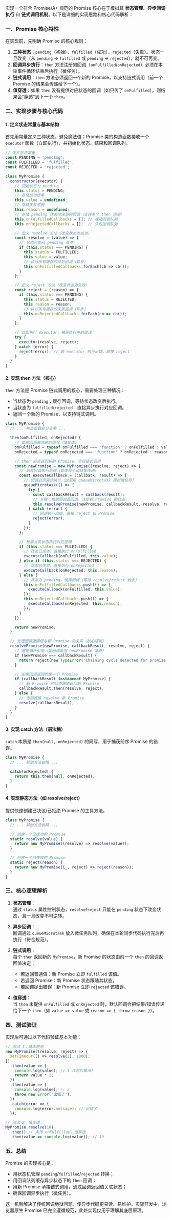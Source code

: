 实现一个符合 Promise/A+ 规范的 Promise 核心在于模拟其 **状态管理**、**异步回调执行** 和 **链式调用机制**。以下是详细的实现思路和核心代码解析：


### **一、Promise 核心特性**
在实现前，先明确 Promise 的核心规则：
1. **三种状态**：`pending`（初始）、`fulfilled`（成功）、`rejected`（失败）。状态一旦改变（从 `pending` → `fulfilled` 或 `pending` → `rejected`），就不可再变。
2. **回调异步执行**：`then` 方法注册的回调（`onFulfilled`/`onRejected`）必须在本轮事件循环结束后执行（微任务）。
3. **链式调用**：`then` 方法必须返回一个新的 Promise，以支持链式调用（前一个 Promise 的结果会传递给下一个）。
4. **值穿透**：如果 `then` 没有提供对应状态的回调（如只传了 `onFulfilled`），则结果会“穿透”到下一个 `then`。


### **二、实现步骤与核心代码**
#### **1. 定义状态常量与基本结构**
首先用常量定义三种状态，避免魔法值；Promise 类的构造函数接收一个 `executor` 函数（立即执行），并初始化状态、结果和回调队列。

```javascript
// 定义状态常量
const PENDING = 'pending';
const FULFILLED = 'fulfilled';
const REJECTED = 'rejected';

class MyPromise {
  constructor(executor) {
    // 初始状态为 pending
    this.status = PENDING;
    // 存储成功结果
    this.value = undefined;
    // 存储失败原因
    this.reason = undefined;
    // 存储 pending 状态时注册的回调（支持多个 then 调用）
    this.onFulfilledCallbacks = []; // 成功回调队列
    this.onRejectedCallbacks = [];  // 失败回调队列

    // 定义 resolve 方法（改变状态为成功）
    const resolve = (value) => {
      // 状态只能从 pending 改变
      if (this.status === PENDING) {
        this.status = FULFILLED;
        this.value = value;
        // 执行所有缓存的成功回调（异步）
        this.onFulfilledCallbacks.forEach(cb => cb());
      }
    };

    // 定义 reject 方法（改变状态为失败）
    const reject = (reason) => {
      if (this.status === PENDING) {
        this.status = REJECTED;
        this.reason = reason;
        // 执行所有缓存的失败回调（异步）
        this.onRejectedCallbacks.forEach(cb => cb());
      }
    };

    // 立即执行 executor，捕获执行中的错误
    try {
      executor(resolve, reject);
    } catch (error) {
      reject(error); // 若 executor 执行出错，直接 reject
    }
  }
}
```


#### **2. 实现 then 方法（核心）**
`then` 方法是 Promise 链式调用的核心，需要处理三种情况：
- 当状态为 `pending`：缓存回调，等待状态改变后执行。
- 当状态为 `fulfilled`/`rejected`：直接异步执行对应回调。
- 返回一个新的 Promise，以支持链式调用。

```javascript
class MyPromise {
  // ... 构造函数部分省略 ...

  then(onFulfilled, onRejected) {
    // 处理回调未传递的情况（值穿透）
    onFulfilled = typeof onFulfilled === 'function' ? onFulfilled : value => value;
    onRejected = typeof onRejected === 'function' ? onRejected : reason => { throw reason; };

    // then 必须返回新的 Promise，实现链式调用
    const newPromise = new MyPromise((resolve, reject) => {
      // 封装回调执行逻辑（处理异步和结果传递）
      const executeCallback = (callback, result) => {
        // 回调必须异步执行（这里用 queueMicrotask 模拟微任务）
        queueMicrotask(() => {
          try {
            const callbackResult = callback(result);
            // 关键：根据回调返回值，决定新 Promise 的状态
            this.resolvePromise(newPromise, callbackResult, resolve, reject);
          } catch (error) {
            // 回调执行出错，直接 reject 新 Promise
            reject(error);
          }
        });
      };

      // 根据当前状态执行对应逻辑
      if (this.status === FULFILLED) {
        // 状态已成功，直接执行 onFulfilled
        executeCallback(onFulfilled, this.value);
      } else if (this.status === REJECTED) {
        // 状态已失败，直接执行 onRejected
        executeCallback(onRejected, this.reason);
      } else {
        // 状态为 pending，缓存回调（等待 resolve/reject 触发）
        this.onFulfilledCallbacks.push(() => {
          executeCallback(onFulfilled, this.value);
        });
        this.onRejectedCallbacks.push(() => {
          executeCallback(onRejected, this.reason);
        });
      }
    });

    return newPromise;
  }

  // 处理回调返回值与新 Promise 的关系（核心逻辑）
  resolvePromise(newPromise, callbackResult, resolve, reject) {
    // 避免循环引用（如回调返回 newPromise 本身）
    if (newPromise === callbackResult) {
      return reject(new TypeError('Chaining cycle detected for promise'));
    }

    // 如果回调返回的是一个 Promise
    if (callbackResult instanceof MyPromise) {
      // 新 Promise 的状态跟随返回的 Promise
      callbackResult.then(resolve, reject);
    } else {
      // 否则直接 resolve 新 Promise
      resolve(callbackResult);
    }
  }
}
```


#### **3. 实现 catch 方法（语法糖）**
`catch` 本质是 `then(null, onRejected)` 的简写，用于捕获前序 Promise 的错误。

```javascript
class MyPromise {
  // ... 其他方法省略 ...

  catch(onRejected) {
    return this.then(null, onRejected);
  }
}
```


#### **4. 实现静态方法（如 resolve/reject）**
提供快速创建已决议/已拒绝 Promise 的工具方法。

```javascript
class MyPromise {
  // ... 其他方法省略 ...

  // 创建一个已成功的 Promise
  static resolve(value) {
    return new MyPromise((resolve) => resolve(value));
  }

  // 创建一个已失败的 Promise
  static reject(reason) {
    return new MyPromise((_, reject) => reject(reason));
  }
}
```


### **三、核心逻辑解析**
1. **状态管理**：  
   通过 `status` 属性控制状态，`resolve`/`reject` 只能在 `pending` 状态下改变状态，且一旦改变不可逆转。

2. **异步回调**：  
   回调通过 `queueMicrotask` 放入微任务队列，确保在本轮同步代码执行完后再执行（符合规范）。

3. **链式调用**：  
   每个 `then` 返回新的 `MyPromise`，新 Promise 的状态由前一个 `then` 的回调返回值决定：  
   - 若返回普通值：新 Promise 立即 `fulfilled` 该值。  
   - 若返回 Promise：新 Promise 状态跟随其状态。  
   - 若回调抛出错误：新 Promise 立即 `rejected` 该错误。

4. **值穿透**：  
   当 `then` 未提供 `onFulfilled` 或 `onRejected` 时，默认回调会把结果/错误传递给下一个 `then`（如 `value => value` 或 `reason => { throw reason }`）。


### **四、测试验证**
实现后可通过以下代码验证基本功能：

```javascript
// 测试 1：基本使用
new MyPromise((resolve, reject) => {
  setTimeout(() => resolve(1), 1000);
})
  .then(value => {
    console.log(value); // 1（1秒后输出）
    return value * 2;
  })
  .then(value => {
    console.log(value); // 2
    throw new Error('出错了');
  })
  .catch(error => {
    console.log(error.message); // 出错了
  });

// 测试 2：值穿透
MyPromise.resolve(10)
  .then() // 未传 onFulfilled，值穿透
  .then(value => console.log(value)); // 10
```


### **五、总结**
Promise 的实现核心是：  
- 用状态机管理 `pending`/`fulfilled`/`rejected` 转换；  
- 用回调队列缓存异步状态下的 `then` 回调；  
- 用新 Promise 承接链式调用，通过回调返回值关联状态；  
- 确保回调异步执行（微任务）。  

这一机制解决了传统回调地狱问题，使异步代码更易读、易维护。实际开发中，浏览器原生 Promise 已完全遵循规范，此处实现仅用于理解其底层原理。
